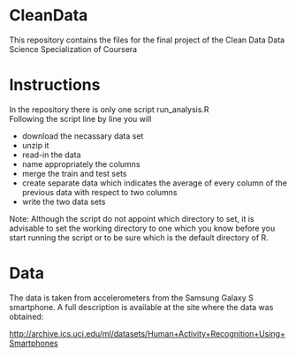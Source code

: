 # CleanData
This repository contains the files for the final project of the Clean Data Data Science Specialization of Coursera

# Instructions
In the repository there is only one script run_analysis.R   
Following the script line by line you will 
* download the necassary data set
* unzip it
* read-in the data
* name appropriately the columns 
* merge the train and test sets 
* create separate data which indicates the average of every column of the previous data with respect to two columns
* write the two data sets 

Note: Although the script do not appoint which directory to set, it is advisable to set the working directory to one 
which you know before you start running the script or to be sure which is the default directory of R.

# Data
The data is taken from accelerometers from the Samsung Galaxy S smartphone. A full description is available at the site where the data was obtained:

http://archive.ics.uci.edu/ml/datasets/Human+Activity+Recognition+Using+Smartphones
